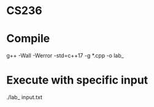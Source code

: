 # CS236

# Compile
g++ -Wall -Werror -std=c++17 -g *.cpp -o lab_

# Execute with specific input
./lab_ input.txt
